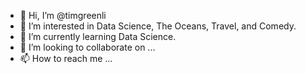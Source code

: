 - 👋 Hi, I’m @timgreenli
- 👀 I’m interested in Data Science, The Oceans, Travel, and Comedy.
- 🌱 I’m currently learning Data Science.
- 💞️ I’m looking to collaborate on ...
- 📫 How to reach me ...

<!---
timgreenli/timgreenli is a ✨ special ✨ repository because its `README.md` (this file) appears on your GitHub profile.
You can click the Preview link to take a look at your changes.
--->
